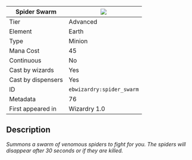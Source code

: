| Spider Swarm |![](https://github.com/Electroblob77/Wizardry/blob/1.12.2/src/main/resources/assets/ebwizardry/textures/spells/ebwizardry:spider_swarm.png)|
|---|---|
| Tier | Advanced |
| Element | Earth |
| Type | Minion |
| Mana Cost | 45 |
| Continuous | No |
| Cast by wizards | Yes |
| Cast by dispensers | Yes |
| ID | `ebwizardry:spider_swarm` |
| Metadata | 76 |
| First appeared in | Wizardry 1.0 |
## Description
_Summons a swarm of venomous spiders to fight for you. The spiders will disappear after 30 seconds or if they are killed._